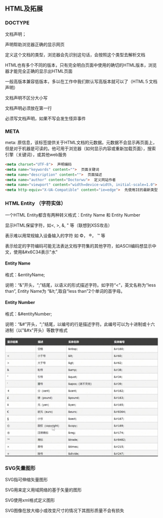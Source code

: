 ## HTML及拓展

### DOCTYPE

文档声明；

声明帮助浏览器正确的显示网页

定义这个文档的类型，浏览器会先识别这句话，会按照这个类型去解析文档

HTML也有多个不同的版本，只有完全明白页面中使用的确切的HTML版本，浏览器才能完全正确的显示出HTML页面

一般高版本兼容低版本，多以在工作中我们默认写高版本就可以了（HTML５文档声明）

文档声明不区分大小写

文档声明必须放在第一行

必须写文档声明，如果不写会发生怪异事件



### META

meta: 原信息，该标签提供关于HTML文档的元数据。元数据不会显示再页面上，但是对于机器是可读的。他可用于浏览器（如何显示内容或重新加载页面），搜索引擎（关键词），或其他web服务

```html
<meta charset="UTF-8">  声明编码
<meta name="keywords" content="">  页面关键词
<meta name="description" content="">  页面描述
<meta name="author" content="Doctorwu">  定义网站作者
<meta name="viewport" content="width=device-width, initial-scale=1.0">  视口-移动设备
<meta http-equiv="X-UA-Compatible" content="ie=edge">  先使用IE的最新类型
```



### HTML Entity （字符实体）

一个HTML Entity都含有两种转义格式：Entity Name 和 Entity Number

显示HTML保留字符，如<, >, &, " 等（联想到XSS攻击）

表示难以用常规输入设备输入的字符 如 ©， ®， ™ 等

表示给定的字符编码可能无法表达文档字符集的其他字符，如ASCII编码想显示中文，使用&#x6C34表示"水"

#### Entity Name

格式：&entityName;

说明：“&”开头，“;”结尾，以语义的形式描述字符。如字符“<”，英文名称为“less than”, Entity Name为 “\&lt;”,取自“less than”2个单词的首字母。

#### Entity Number

格式：&#entityNumber;

说明：“&#”开头，“;”结尾，以编号的行是描述字符。此编号可以为十进制或十六进制（以"&#x"开头）等数字格式

![](..\imgs\HtmlEntity.jpg)



### SVG矢量图形

SVG指可伸缩矢量图形

SVG用来定义用域网络的基于矢量的图形

SVG使用xml格式定义图形

SVG图像在放大缩小或改变尺寸的情况下其图形质量不会有损失











